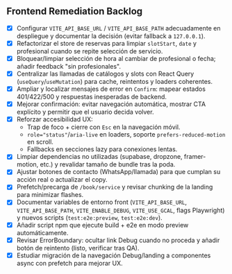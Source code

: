 ## Frontend Remediation Backlog

- [x] Configurar `VITE_API_BASE_URL` / `VITE_API_BASE_PATH` adecuadamente en despliegue y documentar la decisión (evitar fallback a `127.0.0.1`).
- [x] Refactorizar el store de reservas para limpiar `slotStart`, `date` y profesional cuando se repite selección de servicio.
- [x] Bloquear/limpiar selección de hora al cambiar de profesional o fecha; añadir feedback "sin profesionales".
- [x] Centralizar las llamadas de catálogos y slots con React Query (`useQuery`/`useMutation`) para cache, reintentos y loaders coherentes.
- [x] Ampliar y localizar mensajes de error en `Confirm`: mapear estados 401/422/500 y respuestas inesperadas de backend.
- [x] Mejorar confirmación: evitar navegación automática, mostrar CTA explícito y permitir que el usuario decida volver.
- [x] Reforzar accesibilidad UX:
  - Trap de foco + cierre con `Esc` en la navegación móvil.
  - `role="status"`/`aria-live` en loaders, soporte `prefers-reduced-motion` en scroll.
  - Fallbacks en secciones lazy para conexiones lentas.
- [x] Limpiar dependencias no utilizadas (supabase, dropzone, framer-motion, etc.) y revalidar tamaño de bundle tras la poda.
- [x] Ajustar botones de contacto (WhatsApp/llamada) para que cumplan su acción real o actualizar el copy.
- [x] Prefetch/precarga de `/book/service` y revisar chunking de la landing para minimizar flashes.
- [x] Documentar variables de entorno front (`VITE_API_BASE_URL`, `VITE_API_BASE_PATH`, `VITE_ENABLE_DEBUG`, `VITE_USE_GCAL`, flags Playwright) y nuevos scripts (`test:e2e:preview`, `test:e2e:dev`).
- [x] Añadir script npm que ejecute build + e2e en modo preview automáticamente.
- [x] Revisar ErrorBoundary: ocultar link Debug cuando no proceda y añadir botón de reintento (listo, verificar tras QA).
- [x] Estudiar migración de la navegación Debug/landing a componentes async con prefetch para mejorar UX.
